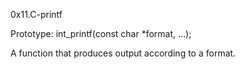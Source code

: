 0x11.C-printf

Prototype: int_printf(const char *format, ...);

A function that produces output according to a format.
